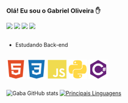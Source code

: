 
### Olá! Eu sou o Gabriel Oliveira ✋

<div>
<a href="https://www.instagram.com/gabe.olr" target="_blank"><img src="https://img.shields.io/badge/Instagram-E4405F?style=for-the-badge&logo=instagram&logoColor=white" target="_blank"></a>
<a href="www.linkedin.com/in/gabriel-olive" target="_blank"><img src="https://img.shields.io/badge/LinkedIn-0077B5?style=for-the-badge&logo=linkedin&logoColor=white" target="_blank"></a>
<a href="https://w.app/9x2NPq" target="_blank"><img src="https://img.shields.io/badge/WhatsApp-25D366?style=for-the-badge&logo=whatsapp&logoColor=white" target="_blank" ></a>
<a href="mailto:oliveiraon68@gmail.com" target="_blank"><img src="https://img.shields.io/badge/Gmail-D14836?style=for-the-badge&logo=gmail&logoColor=white" target="_blank" ></a>
</div>

##

- Estudando Back-end 

<div style="display: inline_block"><br/>
    <img align="center" alt="CodeGab-HTML" height="50" widht="50" src="https://raw.githubusercontent.com/devicons/devicon/master/icons/html5/html5-plain.svg" />
   <img align="center" alt="CodeGab-HTML" height="50" widht="50" src="https://raw.githubusercontent.com/devicons/devicon/master/icons/css3/css3-plain.svg" />
   <img align="center" alt="CodeGab-HTML" height="50" widht="50" src="https://raw.githubusercontent.com/devicons/devicon/master/icons/javascript/javascript-plain.svg" />
   <img align="center" alt="CodeGab-HTML" height="50" widht="50" src="https://raw.githubusercontent.com/devicons/devicon/master/icons/python/python-plain.svg" />
   <img align="center" alt="CodeGab-HTML" height="50" widht="50" src="https://raw.githubusercontent.com/devicons/devicon/master/icons/csharp/csharp-plain.svg" />
</div>

##

![Gaba GitHub stats](https://github-readme-stats.vercel.app/api?username=CodeGaba&show_icons=true&theme=dark) [![Principais Linguagens](https://github-readme-stats.vercel.app/api/top-langs/?username=CodeGaba)](https://github.com/CodeGaba/github-readme-stats)

##
